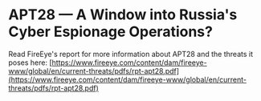 # APT28 — A Window into Russia's Cyber Espionage Operations?

Read FireEye's report for more information about APT28 and the threats it poses here: [https://www.fireeye.com/content/dam/fireeye-www/global/en/current-threats/pdfs/rpt-apt28.pdf](https://www.fireeye.com/content/dam/fireeye-www/global/en/current-threats/pdfs/rpt-apt28.pdf)
